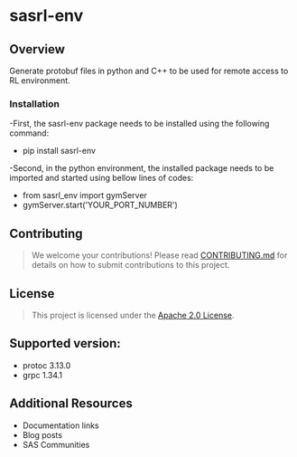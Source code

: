 # sasrl-env

## Overview
Generate protobuf files in python and C++ to be used for remote access to RL environment.

### Installation
-First, the sasrl-env package needs to be installed using the following command:
  - pip install sasrl-env
  
-Second, in the python environment, the installed package needs to be imported and started using bellow lines of codes:
  - from sasrl_env import gymServer
  - gymServer.start('YOUR_PORT_NUMBER')

## Contributing
> We welcome your contributions! Please read [CONTRIBUTING.md](CONTRIBUTING.md) for details on how to submit contributions to this project.

## License
> This project is licensed under the [Apache 2.0 License](LICENSE).

## Supported version:
* protoc 3.13.0
* grpc 1.34.1

## Additional Resources
* Documentation links
* Blog posts
* SAS Communities
